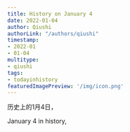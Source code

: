 ```yaml
---
title: History on January 4
date: 2022-01-04
author: Qiushi 
authorLink: "/authors/qiushi"
timestamp: 
- 2022-01
- 01-04
multitype: 
- qiushi
tags: 
- todayinhistory
featuredImagePreview: '/img/icon.png'
---
```









历史上的1月4日，

January 4 in history, 

<!--more-->

